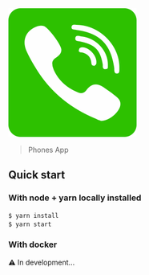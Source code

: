 <img src="./src/assets/images/phone_image.png" alt="IDaniel" width="256">

> Phones App

## Quick start

### With node + yarn locally installed

```bash
$ yarn install
$ yarn start
```

### With docker

⚠️ In development...
